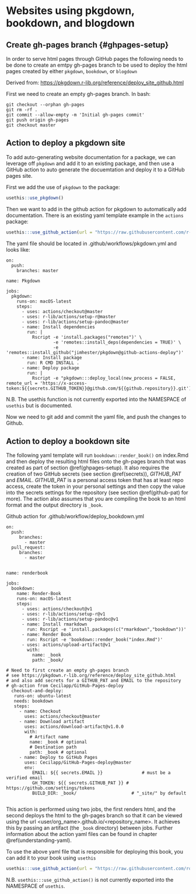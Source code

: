 # Websites using pkgdown, bookdown, and blogdown



## Create gh-pages branch {#ghpages-setup}

In order to serve html pages through GitHub pages the following needs to be done to create an emtpy gh-pages branch to be used to deploy the html pages created by either `pkgdown`, `bookdown`, or `blogdown`

Derived from: https://pkgdown.r-lib.org/reference/deploy_site_github.html

First we need to create an empty gh-pages branch. In bash:
  
```
git checkout --orphan gh-pages
git rm -rf .
git commit --allow-empty -m 'Initial gh-pages commit'
git push origin gh-pages
git checkout master
```

## Action to deploy a pkgdown site

To add auto-generating website documentation for a package, we can leverage off `pkgdown` and add it to an existing package, and then use a GitHub action to auto generate the docuemtation and deploy it to a GitHub pages site.

First we add the use of `pkgdown` to the package:


```r
usethis::use_pkgdown()
```

Then we want to add in the github action for pkgdown to automatically add documentation. There is an existing yaml template example in the `actions` package:


```r
usethis:::use_github_action(url = "https://raw.githubusercontent.com/r-lib/actions/master/examples/pkgdown.yaml")
```

The yaml file should be located in .github/workflows/pkgdown.yml and looks like:
```
on:
  push:
    branches: master

name: Pkgdown

jobs:
  pkgdown:
    runs-on: macOS-latest
    steps:
      - uses: actions/checkout@master
      - uses: r-lib/actions/setup-r@master
      - uses: r-lib/actions/setup-pandoc@master
      - name: Install dependencies
        run: |
          Rscript -e 'install.packages("remotes")' \
                  -e 'remotes::install_deps(dependencies = TRUE)' \
                  -e 'remotes::install_github("jimhester/pkgdown@github-actions-deploy")'
      - name: Install package
        run: R CMD INSTALL .
      - name: Deploy package
        run: |
          Rscript -e "pkgdown:::deploy_local(new_process = FALSE, remote_url = 'https://x-access-token:${{secrets.GITHUB_TOKEN}}@github.com/${{github.repository}}.git')"
```

N.B. The usethis function is not currently exported into the NAMESPACE of `usethis` but is documented.

Now we need to git add and commit the yaml file, and push the changes to Github.

## Action to deploy a bookdown site

The following yaml template will run `bookdown::render_book()` on index.Rmd and then deploy the resulting html files onto the gh-pages branch that was created as part of section \@ref(ghpages-setup). It also requires the creation of two GitHub secrets (see section \@ref(secrets)), _GITHUB_PAT_ and _EMAIL_. _GITHUB_PAT_ is a personal access token that has at least repo access, create the token in your personal settings and then copy the value into the secrets settings for the repository (see section \@ref(github-pat) for more). The action also assumes that you are compiling the book to an html format and the output directory is `_book`.

Github action for .github/workflow/deploy_bookdown.yml
```
on:
  push:
     branches:
       - master
  pull_request:
     branches:
       - master
  

name: renderbook

jobs:
  bookdown:
    name: Render-Book
    runs-on: macOS-latest
    steps:
      - uses: actions/checkout@v1
      - uses: r-lib/actions/setup-r@v1
      - uses: r-lib/actions/setup-pandoc@v1
      - name: Install rmarkdown
        run: Rscript -e 'install.packages(c("rmarkdown","bookdown"))'
      - name: Render Book
        run: Rscript -e 'bookdown::render_book("index.Rmd")'
      - uses: actions/upload-artifact@v1
        with:
          name: _book
          path: _book/
  
# Need to first create an empty gh-pages branch
# see https://pkgdown.r-lib.org/reference/deploy_site_github.html
# and also add secrets for a GITHUB_PAT and EMAIL to the repository
# gh-action from Cecilapp/GitHub-Pages-deploy
  checkout-and-deploy:
   runs-on: ubuntu-latest
   needs: bookdown
   steps:
     - name: Checkout
       uses: actions/checkout@master
     - name: Download artifact
       uses: actions/download-artifact@v1.0.0
       with:
         # Artifact name
         name: _book # optional
         # Destination path
         path: _book # optional
     - name: Deploy to GitHub Pages
       uses: Cecilapp/GitHub-Pages-deploy@master
       env:
          EMAIL: ${{ secrets.EMAIL }}               # must be a verified email
          GH_TOKEN: ${{ secrets.GITHUB_PAT }} # https://github.com/settings/tokens
          BUILD_DIR: _book/                     # "_site/" by default
    
``` 
This action is performed using two jobs, the first renders html, and the second deploys the html to the gh-pages branch so that it can be viewed using the url \<user/org_name>.github.io/\<repository_name>. It achieves this by passing an artifact (the `_book` directory) between jobs. Further information about the action yaml files can be found in chapter \@ref(understanding-yaml).

To use the above yaml file that is responsible for deploying this book, you can add it to your book using `usethis`

```r
usethis:::use_github_action(url = "https://raw.githubusercontent.com/ropenscilabs/actions_sandbox/master/.github/workflows/deploy_bookdown.yml")
```

N.B. `usethis:::use_github_action()` is not currently exported into the NAMESPACE of `usethis`.

